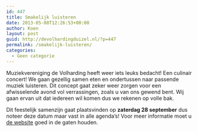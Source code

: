 ```yaml
---
id: 447
title: Smakelijk luisteren
date: 2013-05-08T12:26:53+00:00
author: Koen
layout: post
guid: http://devolhardingduizel.nl/?p=447
permalink: /smakelijk-luisteren/
categories:
  - Geen categorie
---
```

Muziekvereniging de Volharding heeft weer iets leuks bedacht! Een culinair concert! We gaan gezellig samen eten en ondertussen naar passende muziek luisteren. Dit concept gaat zeker weer zorgen voor een afwisselende avond vol verrassingen, zoals u van ons gewend bent. Wij gaan ervan uit dat iedereen wil komen dus we rekenen op volle bak.

Dit feestelijk samenzijn gaat plaatsvinden op **zaterdag 28 september** dus noteer deze datum maar vast in alle agenda’s! Voor meer informatie moet u [de website](http://www.devolhardingduizel.nl/) goed in de gaten houden.